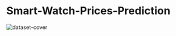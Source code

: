 # Smart-Watch-Prices-Prediction

![dataset-cover](https://user-images.githubusercontent.com/84589660/235905942-4fc3c4fb-e498-4b7e-a5b1-1dbd80bcffeb.jpg)
